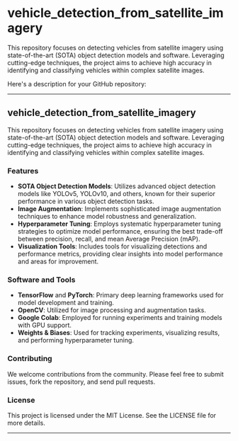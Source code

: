 # vehicle_detection_from_satellite_imagery
This repository focuses on detecting vehicles from satellite imagery using state-of-the-art (SOTA) object detection models and software. Leveraging cutting-edge techniques, the project aims to achieve high accuracy in identifying and classifying vehicles within complex satellite images.

Here's a description for your GitHub repository:

---

## vehicle_detection_from_satellite_imagery

This repository focuses on detecting vehicles from satellite imagery using state-of-the-art (SOTA) object detection models and software. Leveraging cutting-edge techniques, the project aims to achieve high accuracy in identifying and classifying vehicles within complex satellite images.

### Features

- **SOTA Object Detection Models**: Utilizes advanced object detection models like YOLOv5, YOLOv10, and others, known for their superior performance in various object detection tasks.
- **Image Augmentation**: Implements sophisticated image augmentation techniques to enhance model robustness and generalization.
- **Hyperparameter Tuning**: Employs systematic hyperparameter tuning strategies to optimize model performance, ensuring the best trade-off between precision, recall, and mean Average Precision (mAP).
- **Visualization Tools**: Includes tools for visualizing detections and performance metrics, providing clear insights into model performance and areas for improvement.

### Software and Tools

- **TensorFlow** and **PyTorch**: Primary deep learning frameworks used for model development and training.
- **OpenCV**: Utilized for image processing and augmentation tasks.
- **Google Colab**: Employed for running experiments and training models with GPU support.
- **Weights & Biases**: Used for tracking experiments, visualizing results, and performing hyperparameter tuning.


### Contributing

We welcome contributions from the community. Please feel free to submit issues, fork the repository, and send pull requests.

### License

This project is licensed under the MIT License. See the LICENSE file for more details.

---
